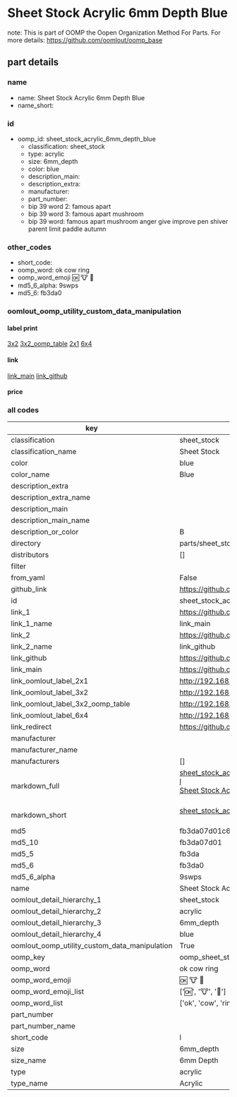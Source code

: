# Sheet Stock Acrylic 6mm Depth Blue  

note: This is part of OOMP the Oopen Organization Method For Parts. For more details: https://github.com/oomlout/oomp_base

##  part details
  







### name
* name: Sheet Stock Acrylic 6mm Depth Blue
* name_short: 
### id
* oomp_id: sheet_stock_acrylic_6mm_depth_blue
  * classification: sheet_stock
  * type: acrylic
  * size: 6mm_depth
  * color: blue
  * description_main: 
  * description_extra: 
  * manufacturer: 
  * part_number: 
  * bip 39 word 2: famous apart
  * bip 39 word 3: famous apart mushroom
  * bip 39 word: famous apart mushroom anger give improve pen shiver parent limit paddle autumn

### other_codes
* short_code: 
* oomp_word: ok cow ring
* oomp_word_emoji :ok: :cow: :ring:
* md5_6_alpha: 9swps
* md5_6: fb3da0






### oomlout_oomp_utility_custom_data_manipulation
#### label print
[3x2](http://192.168.1.245:1112/?label=oomp%209swps)
[3x2_oomp_table](http://192.168.1.108:1112/?label=oomp%209swps)
[2x1](http://192.168.1.242:1112/?label=oomp%209swps)
[6x4](http://192.168.1.55:1112/?label=oomp%209swps)    

#### link

[link_main](https://github.com/oomlout/oomlout_oomp_version_1_messy/tree/main/parts/sheet_stock_acrylic_6mm_depth_blue) [link_github](https://github.com/oomlout/oomlout_oomp_version_1_messy/tree/main/parts/sheet_stock_acrylic_6mm_depth_blue)                             

#### price







### all codes 
| key | value |  
| --- | --- |  
| classification | sheet_stock |  
| classification_name | Sheet Stock |  
| color | blue |  
| color_name | Blue |  
| description_extra |  |  
| description_extra_name |  |  
| description_main |  |  
| description_main_name |  |  
| description_or_color | B  |  
| directory | parts/sheet_stock_acrylic_6mm_depth_blue |  
| distributors | [] |  
| filter |  |  
| from_yaml | False |  
| github_link | https://github.com/oomlout/oomlout_oomp_part_src/tree/main/parts/sheet_stock_acrylic_6mm_depth_blue |  
| id | sheet_stock_acrylic_6mm_depth_blue |  
| link_1 | https://github.com/oomlout/oomlout_oomp_version_1_messy/tree/main/parts/sheet_stock_acrylic_6mm_depth_blue |  
| link_1_name | link_main |  
| link_2 | https://github.com/oomlout/oomlout_oomp_version_1_messy/tree/main/parts/sheet_stock_acrylic_6mm_depth_blue |  
| link_2_name | link_github |  
| link_github | https://github.com/oomlout/oomlout_oomp_version_1_messy/tree/main/parts/sheet_stock_acrylic_6mm_depth_blue |  
| link_main | https://github.com/oomlout/oomlout_oomp_version_1_messy/tree/main/parts/sheet_stock_acrylic_6mm_depth_blue |  
| link_oomlout_label_2x1 | http://192.168.1.242:1112/?label=oomp%209swps |  
| link_oomlout_label_3x2 | http://192.168.1.245:1112/?label=oomp%209swps |  
| link_oomlout_label_3x2_oomp_table | http://192.168.1.108:1112/?label=oomp%209swps |  
| link_oomlout_label_6x4 | http://192.168.1.55:1112/?label=oomp%209swps |  
| link_redirect | https://github.com/oomlout/oomlout_oomp_version_1_messy/tree/main/parts/sheet_stock_acrylic_6mm_depth_blue |  
| manufacturer |  |  
| manufacturer_name |  |  
| manufacturers | [] |  
| markdown_full | [sheet_stock_acrylic_6mm_depth_blue](none)<br>[l](none)<br>[Sheet Stock Acrylic 6Mm Depth Blue](none)<br><br> |  
| markdown_short | [sheet_stock_acrylic_6mm_depth_blue](none)<br><br> |  
| md5 | fb3da07d01c6344dc831308b23829295 |  
| md5_10 | fb3da07d01 |  
| md5_5 | fb3da |  
| md5_6 | fb3da0 |  
| md5_6_alpha | 9swps |  
| name | Sheet Stock Acrylic 6mm Depth Blue |  
| oomlout_detail_hierarchy_1 | sheet_stock |  
| oomlout_detail_hierarchy_2 | acrylic |  
| oomlout_detail_hierarchy_3 | 6mm_depth |  
| oomlout_detail_hierarchy_4 | blue |  
| oomlout_oomp_utility_custom_data_manipulation | True |  
| oomp_key | oomp_sheet_stock_acrylic_6mm_depth_blue |  
| oomp_word | ok cow ring |  
| oomp_word_emoji | :ok: :cow: :ring: |  
| oomp_word_emoji_list | [':ok:', ':cow:', ':ring:'] |  
| oomp_word_list | ['ok', 'cow', 'ring'] |  
| part_number |  |  
| part_number_name |  |  
| short_code | l |  
| size | 6mm_depth |  
| size_name | 6mm Depth |  
| type | acrylic |  
| type_name | Acrylic |  
